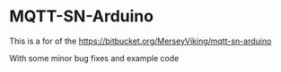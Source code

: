 MQTT-SN-Arduino
===============

This is a for of the 
https://bitbucket.org/MerseyViking/mqtt-sn-arduino

With some minor bug fixes and example code
